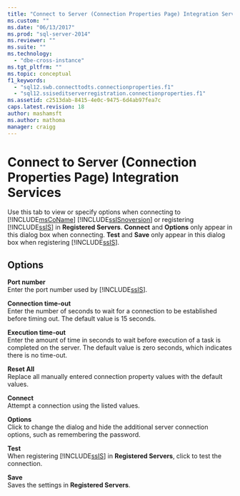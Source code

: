 ```yaml
---
title: "Connect to Server (Connection Properties Page) Integration Services | Microsoft Docs"
ms.custom: ""
ms.date: "06/13/2017"
ms.prod: "sql-server-2014"
ms.reviewer: ""
ms.suite: ""
ms.technology: 
  - "dbe-cross-instance"
ms.tgt_pltfrm: ""
ms.topic: conceptual
f1_keywords: 
  - "sql12.swb.connecttodts.connectionproperties.f1"
  - "sql12.ssiseditserverregistration.connectionproperties.f1"
ms.assetid: c2513dab-8415-4e0c-9475-6d4ab97fea7c
caps.latest.revision: 18
author: mashamsft
ms.author: mathoma
manager: craigg
---
```

# Connect to Server (Connection Properties Page) Integration Services
  Use this tab to view or specify options when connecting to [!INCLUDE[msCoName](../includes/msconame-md.md)] [!INCLUDE[ssISnoversion](../includes/ssisnoversion-md.md)] or registering [!INCLUDE[ssIS](../includes/ssis-md.md)] in **Registered Servers**. **Connect** and **Options** only appear in this dialog box when connecting. **Test** and **Save** only appear in this dialog box when registering [!INCLUDE[ssIS](../includes/ssis-md.md)].  
  
## Options  
 **Port number**  
 Enter the port number used by [!INCLUDE[ssIS](../includes/ssis-md.md)].  
  
 **Connection time-out**  
 Enter the number of seconds to wait for a connection to be established before timing out. The default value is 15 seconds.  
  
 **Execution time-out**  
 Enter the amount of time in seconds to wait before execution of a task is completed on the server. The default value is zero seconds, which indicates there is no time-out.  
  
 **Reset All**  
 Replace all manually entered connection property values with the default values.  
  
 **Connect**  
 Attempt a connection using the listed values.  
  
 **Options**  
 Click to change the dialog and hide the additional server connection options, such as remembering the password.  
  
 **Test**  
 When registering [!INCLUDE[ssIS](../includes/ssis-md.md)] in **Registered Servers**, click to test the connection.  
  
 **Save**  
 Saves the settings in **Registered Servers**.  
  
  
